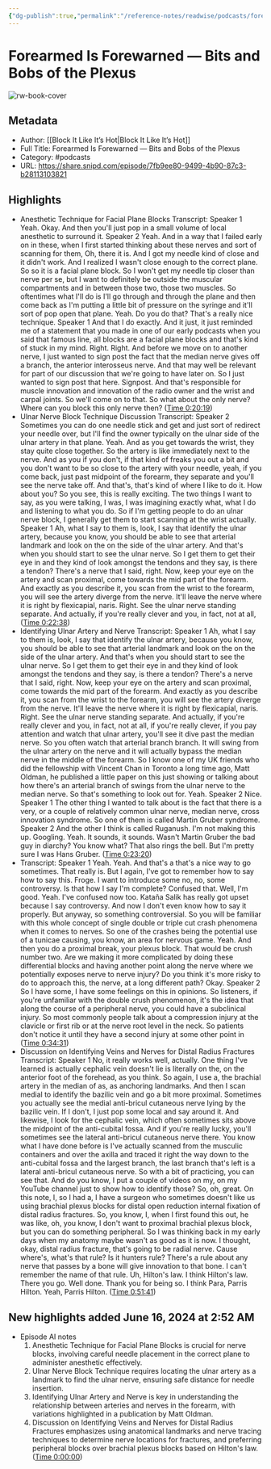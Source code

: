 ```yaml
---
{"dg-publish":true,"permalink":"/reference-notes/readwise/podcasts/forearmed-is-forewarned-bits-and-bobs-of-the-plexus/"}
---
```


# Forearmed Is Forewarned —  Bits and Bobs of the Plexus

![rw-book-cover](https://wsrv.nl/?url=https%3A%2F%2Fpbcdn1.podbean.com%2Fimglogo%2Fimage-logo%2F15490801%2FInstagram_Post__imzzhw.jpg&w=100&h=100)

## Metadata
- Author: [[Block It Like It’s Hot\|Block It Like It’s Hot]]
- Full Title: Forearmed Is Forewarned —  Bits and Bobs of the Plexus
- Category: #podcasts
- URL: https://share.snipd.com/episode/7fb9ee80-9499-4b90-87c3-b28113103821

## Highlights
- Anesthetic Technique for Facial Plane Blocks
  Transcript:
  Speaker 1
  Yeah. Okay. And then you'll just pop in a small volume of local anesthetic to surround it.
  Speaker 2
  Yeah. And in a way that I failed early on in these, when I first started thinking about these nerves and sort of scanning for them, Oh, there it is. And I got my needle kind of close and it didn't work. And I realized I wasn't close enough to the correct plane. So so it is a facial plane block. So I won't get my needle tip closer than nerve per se, but I want to definitely be outside the muscular compartments and in between those two, those two muscles. So oftentimes what I'll do is I'll go through and through the plane and then come back as I'm putting a little bit of pressure on the syringe and it'll sort of pop open that plane. Yeah. Do you do that? That's a really nice technique.
  Speaker 1
  And that I do exactly. And it just, it just reminded me of a statement that you made in one of our early podcasts when you said that famous line, all blocks are a facial plane blocks and that's kind of stuck in my mind. Right. Right. And before we move on to another nerve, I just wanted to sign post the fact that the median nerve gives off a branch, the anterior interosseus nerve. And that may well be relevant for part of our discussion that we're going to have later on. So I just wanted to sign post that here. Signpost. And that's responsible for muscle innovation and innovation of the radio owner and the wrist and carpal joints. So we'll come on to that. So what about the only nerve? Where can you block this only nerve then? ([Time 0:20:19](https://share.snipd.com/snip/d20a1108-8995-4df2-a5c5-c77c685369f3))
- Ulnar Nerve Block Technique Discussion
  Transcript:
  Speaker 2
  Sometimes you can do one needle stick and get and just sort of redirect your needle over, but I'll find the owner typically on the ulnar side of the ulnar artery in that plane. Yeah. And as you get towards the wrist, they stay quite close together. So the artery is like immediately next to the nerve. And as you if you don't, if that kind of freaks you out a bit and you don't want to be so close to the artery with your needle, yeah, if you come back, just past midpoint of the forearm, they separate and you'll see the nerve take off. And that's, that's kind of where I like to do it. How about you? So you see, this is really exciting. The two things I want to say, as you were talking, I was, I was imagining exactly what, what I do and listening to what you do. So if I'm getting people to do an ulnar nerve block, I generally get them to start scanning at the wrist actually.
  Speaker 1
  Ah, what I say to them is, look, I say that identify the ulnar artery, because you know, you should be able to see that arterial landmark and look on the on the side of the ulnar artery. And that's when you should start to see the ulnar nerve. So I get them to get their eye in and they kind of look amongst the tendons and they say, is there a tendon? There's a nerve that I said, right. Now, keep your eye on the artery and scan proximal, come towards the mid part of the forearm. And exactly as you describe it, you scan from the wrist to the forearm, you will see the artery diverge from the nerve. It'll leave the nerve where it is right by flexicapial, naris. Right. See the ulnar nerve standing separate. And actually, if you're really clever and you, in fact, not at all, ([Time 0:22:38](https://share.snipd.com/snip/c445994a-6f3a-46e6-812d-bb08221fe7bd))
- Identifying Ulnar Artery and Nerve
  Transcript:
  Speaker 1
  Ah, what I say to them is, look, I say that identify the ulnar artery, because you know, you should be able to see that arterial landmark and look on the on the side of the ulnar artery. And that's when you should start to see the ulnar nerve. So I get them to get their eye in and they kind of look amongst the tendons and they say, is there a tendon? There's a nerve that I said, right. Now, keep your eye on the artery and scan proximal, come towards the mid part of the forearm. And exactly as you describe it, you scan from the wrist to the forearm, you will see the artery diverge from the nerve. It'll leave the nerve where it is right by flexicapial, naris. Right. See the ulnar nerve standing separate. And actually, if you're really clever and you, in fact, not at all, if you're really clever, if you pay attention and watch that ulnar artery, you'll see it dive past the median nerve. So you often watch that arterial branch branch. It will swing from the ulnar artery on the nerve and it will actually bypass the median nerve in the middle of the forearm. So I know one of my UK friends who did the fellowship with Vincent Chan in Toronto a long time ago, Matt Oldman, he published a little paper on this just showing or talking about how there's an arterial branch of swings from the ulnar nerve to the median nerve. So that's something to look out for. Yeah.
  Speaker 2
  Nice.
  Speaker 1
  The other thing I wanted to talk about is the fact that there is a very, or a couple of relatively common ulnar nerve, median nerve, cross innovation syndrome. So one of them is called Martin Gruber syndrome.
  Speaker 2
  And the other I think is called Ruganush. I'm not making this up. Googling. Yeah. It sounds, it sounds. Wasn't Martin Gruber the bad guy in diarchy? You know what? That also rings the bell. But I'm pretty sure I was Hans Gruber. ([Time 0:23:20](https://share.snipd.com/snip/dc1c5383-48b7-4029-83d3-15e056736f47))
- Transcript:
  Speaker 1
  Yeah. Yeah. And that's a that's a nice way to go sometimes. That really is. But I again, I've got to remember how to say how to say this. Froge. I want to introduce some no, no, some controversy. Is that how I say I'm complete? Confused that. Well, I'm good. Yeah. I've confused now too. Kataña Salik has really got upset because I say controversy. And now I don't even know how to say it properly. But anyway, so something controversial. So you will be familiar with this whole concept of single double or triple cut crash phenomena when it comes to nerves. So one of the crashes being the potential use of a tunicae causing, you know, an area for nervous game. Yeah. And then you do a proximal break, your plexus block. That would be crush number two. Are we making it more complicated by doing these differential blocks and having another point along the nerve where we potentially exposes nerve to nerve injury? Do you think it's more risky to do to approach this, the nerve, at a long different path? Okay.
  Speaker 2
  So I have some, I have some feelings on this in opinions. So listeners, if you're unfamiliar with the double crush phenomenon, it's the idea that along the course of a peripheral nerve, you could have a subclinical injury. So most commonly people talk about a compression injury at the clavicle or first rib or at the nerve root level in the neck. So patients don't notice it until they have a second injury at some other point in ([Time 0:34:31](https://share.snipd.com/snip/24570e5d-425f-4fcd-a56b-f478b59fe311))
- Discussion on Identifying Veins and Nerves for Distal Radius Fractures
  Transcript:
  Speaker 1
  No, it really works well, actually. One thing I've learned is actually cephalic vein doesn't lie is literally on the, on the anterior foot of the forehead, as you think. So again, I use a, the brachial artery in the median of as, as anchoring landmarks. And then I scan medial to identify the bazilic vein and go a bit more proximal. Sometimes you actually see the medial anti-bricul cutaneous nerve lying by the bazilic vein. If I don't, I just pop some local and say around it. And likewise, I look for the cephalic vein, which often sometimes sits above the midpoint of the anti-cubital fossa. And if you're really lucky, you'll sometimes see the lateral anti-bricul cutaneous nerve there. You know what I have done before is I've actually scanned from the musculic containers and over the axilla and traced it right the way down to the anti-cubital fossa and the largest branch, the last branch that's left is a lateral anti-bricul cutaneous nerve. So with a bit of practicing, you can see that. And do you know, I put a couple of videos on my, on my YouTube channel just to show how to identify those? So, oh, great. On this note, I, so I had a, I have a surgeon who sometimes doesn't like us using brachial plexus blocks for distal open reduction internal fixation of distal radius fractures. So, you know, I, when I first found this out, he was like, oh, you know, I don't want to proximal brachial plexus block, but you can do something peripheral. So I was thinking back in my early days when my anatomy maybe wasn't as good as it is now. I thought, okay, distal radius fracture, that's going to be radial nerve. Cause where's, what's that rule? Is it hunters rule? There's a rule about any nerve that passes by a bone will give innovation to that bone. I can't remember the name of that rule. Uh, Hilton's law. I think Hilton's law. There you go. Well done. Thank you for being so. I think Para, Parris Hilton. Yeah, Parris Hilton. ([Time 0:51:41](https://share.snipd.com/snip/0da379f0-8645-434f-a1ff-0ae3988b7004))
## New highlights added June 16, 2024 at 2:52 AM
- Episode AI notes
  1. Anesthetic Technique for Facial Plane Blocks is crucial for nerve blocks, involving careful needle placement in the correct plane to administer anesthetic effectively.
  2. Ulnar Nerve Block Technique requires locating the ulnar artery as a landmark to find the ulnar nerve, ensuring safe distance for needle insertion.
  3. Identifying Ulnar Artery and Nerve is key in understanding the relationship between arteries and nerves in the forearm, with variations highlighted in a publication by Matt Oldman.
  4. Discussion on Identifying Veins and Nerves for Distal Radius Fractures emphasizes using anatomical landmarks and nerve tracing techniques to determine nerve locations for fractures, and preferring peripheral blocks over brachial plexus blocks based on Hilton's law. ([Time 0:00:00](https://share.snipd.com/episode-takeaways/1e5e3883-b4c0-4d51-abd8-3b973080901e))
